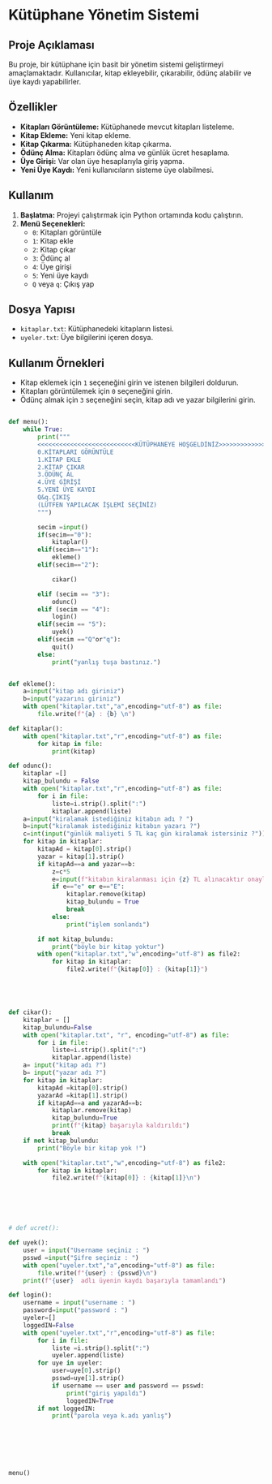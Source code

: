 # Kütüphane Yönetim Sistemi

## Proje Açıklaması
Bu proje, bir kütüphane için basit bir yönetim sistemi geliştirmeyi amaçlamaktadır. Kullanıcılar, kitap ekleyebilir, çıkarabilir, ödünç alabilir ve üye kaydı yapabilirler.

## Özellikler
- **Kitapları Görüntüleme:** Kütüphanede mevcut kitapları listeleme.
- **Kitap Ekleme:** Yeni kitap ekleme.
- **Kitap Çıkarma:** Kütüphaneden kitap çıkarma.
- **Ödünç Alma:** Kitapları ödünç alma ve günlük ücret hesaplama.
- **Üye Girişi:** Var olan üye hesaplarıyla giriş yapma.
- **Yeni Üye Kaydı:** Yeni kullanıcıların sisteme üye olabilmesi.

## Kullanım
1. **Başlatma:** Projeyi çalıştırmak için Python ortamında kodu çalıştırın.
2. **Menü Seçenekleri:**
   - `0`: Kitapları görüntüle
   - `1`: Kitap ekle
   - `2`: Kitap çıkar
   - `3`: Ödünç al
   - `4`: Üye girişi
   - `5`: Yeni üye kaydı
   - `Q` veya `q`: Çıkış yap

## Dosya Yapısı
- `kitaplar.txt`: Kütüphanedeki kitapların listesi.
- `uyeler.txt`: Üye bilgilerini içeren dosya.

## Kullanım Örnekleri
- Kitap eklemek için `1` seçeneğini girin ve istenen bilgileri doldurun.
- Kitapları görüntülemek için `0` seçeneğini girin.
- Ödünç almak için `3` seçeneğini seçin, kitap adı ve yazar bilgilerini girin.


```python

def menu():
    while True:
        print("""
        <<<<<<<<<<<<<<<<<<<<<<<<<<<KÜTÜPHANEYE HOŞGELDİNİZ>>>>>>>>>>>>>>>>>>>>>>>>>>>
        0.KİTAPLARI GÖRÜNTÜLE
        1.KİTAP EKLE
        2.KİTAP ÇIKAR
        3.ÖDÜNÇ AL
        4.ÜYE GİRİŞİ 
        5.YENİ ÜYE KAYDI
        Q&q.ÇIKIŞ
        (LÜTFEN YAPILACAK İŞLEMİ SEÇİNİZ)
        """)

        secim =input()
        if(secim=="0"):
            kitaplar()
        elif(secim=="1"):
            ekleme()
        elif(secim=="2"):

            cikar()

        elif (secim == "3"):
            odunc()
        elif (secim == "4"):
            login()
        elif(secim == "5"):
            uyek()
        elif(secim =="Q"or"q"):
            quit()
        else:
            print("yanlış tuşa bastınız.")


def ekleme():
    a=input("kitap adı giriniz")
    b=input("yazarını giriniz")
    with open("kitaplar.txt","a",encoding="utf-8") as file:
        file.write(f"{a} : {b} \n")

def kitaplar():
    with open("kitaplar.txt","r",encoding="utf-8") as file:
        for kitap in file:
            print(kitap)

def odunc():
    kitaplar =[]
    kitap_bulundu = False
    with open("kitaplar.txt","r",encoding="utf-8") as file:
        for i in file:
            liste=i.strip().split(":")
            kitaplar.append(liste)
    a=input("kiralamak istediğiniz kitabın adı ? ")
    b=input("kiralamak istediğiniz kitabın yazarı ?")
    c=int(input("günlük maliyeti 5 TL kaç gün kiralamak istersiniz ?"))
    for kitap in kitaplar:
        kitapAd = kitap[0].strip()
        yazar = kitap[1].strip()
        if kitapAd==a and yazar==b:
            z=c*5
            e=input(f"kitabın kiralanması için {z} TL alınacaktır onaylıyor musunuz ? (e/h)")
            if e=="e" or e=="E":
                kitaplar.remove(kitap)
                kitap_bulundu = True
                break
            else:
                print("işlem sonlandı")

        if not kitap_bulundu:
            print("böyle bir kitap yoktur")
        with open("kitaplar.txt","w",encoding="utf-8") as file2:
            for kitap in kitaplar:
                file2.write(f"{kitap[0]} : {kitap[1]}")





def cikar():
    kitaplar = []
    kitap_bulundu=False
    with open("kitaplar.txt", "r", encoding="utf-8") as file:
        for i in file:
            liste=i.strip().split(":")
            kitaplar.append(liste)
    a= input("kitap adı ?")
    b= input("yazar adı ?")
    for kitap in kitaplar:
        kitapAd =kitap[0].strip()
        yazarAd =kitap[1].strip()
        if kitapAd==a and yazarAd==b:
            kitaplar.remove(kitap)
            kitap_bulundu=True
            print(f"{kitap} başarıyla kaldırıldı")
            break
    if not kitap_bulundu:
        print("Böyle bir kitap yok !")

    with open("kitaplar.txt","w",encoding="utf-8") as file2:
        for kitap in kitaplar:
            file2.write(f"{kitap[0]} : {kitap[1]}\n")






# def ucret():

def uyek():
    user = input("Username seçiniz : ")
    psswd =input("Şifre seçiniz : ")
    with open("uyeler.txt","a",encoding="utf-8") as file:
        file.write(f"{user} : {psswd}\n")
    print(f"{user}  adlı üyenin kaydı başarıyla tamamlandı")

def login():
    username = input("username : ")
    password=input("password : ")
    uyeler=[]
    loggedIN=False
    with open("uyeler.txt","r",encoding="utf-8") as file:
        for i in file:
            liste =i.strip().split(":")
            uyeler.append(liste)
        for uye in uyeler:
            user=uye[0].strip()
            psswd=uye[1].strip()
            if username == user and password == psswd:
                print("giriş yapıldı")
                loggedIN=True
        if not loggedIN:
            print("parola veya k.adı yanlış")







menu()